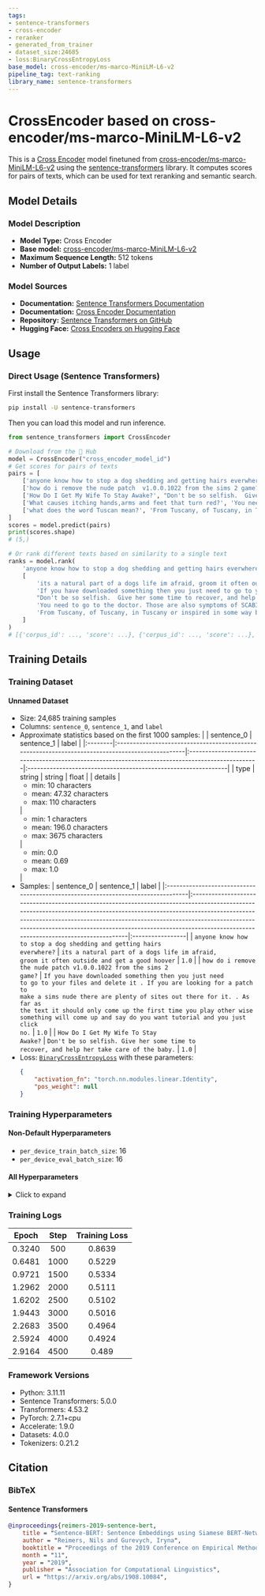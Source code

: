 ```yaml
---
tags:
- sentence-transformers
- cross-encoder
- reranker
- generated_from_trainer
- dataset_size:24685
- loss:BinaryCrossEntropyLoss
base_model: cross-encoder/ms-marco-MiniLM-L6-v2
pipeline_tag: text-ranking
library_name: sentence-transformers
---
```


# CrossEncoder based on cross-encoder/ms-marco-MiniLM-L6-v2

This is a [Cross Encoder](https://www.sbert.net/docs/cross_encoder/usage/usage.html) model finetuned from [cross-encoder/ms-marco-MiniLM-L6-v2](https://huggingface.co/cross-encoder/ms-marco-MiniLM-L6-v2) using the [sentence-transformers](https://www.SBERT.net) library. It computes scores for pairs of texts, which can be used for text reranking and semantic search.

## Model Details

### Model Description
- **Model Type:** Cross Encoder
- **Base model:** [cross-encoder/ms-marco-MiniLM-L6-v2](https://huggingface.co/cross-encoder/ms-marco-MiniLM-L6-v2) <!-- at revision ce0834f22110de6d9222af7a7a03628121708969 -->
- **Maximum Sequence Length:** 512 tokens
- **Number of Output Labels:** 1 label
<!-- - **Training Dataset:** Unknown -->
<!-- - **Language:** Unknown -->
<!-- - **License:** Unknown -->

### Model Sources

- **Documentation:** [Sentence Transformers Documentation](https://sbert.net)
- **Documentation:** [Cross Encoder Documentation](https://www.sbert.net/docs/cross_encoder/usage/usage.html)
- **Repository:** [Sentence Transformers on GitHub](https://github.com/UKPLab/sentence-transformers)
- **Hugging Face:** [Cross Encoders on Hugging Face](https://huggingface.co/models?library=sentence-transformers&other=cross-encoder)

## Usage

### Direct Usage (Sentence Transformers)

First install the Sentence Transformers library:

```bash
pip install -U sentence-transformers
```

Then you can load this model and run inference.
```python
from sentence_transformers import CrossEncoder

# Download from the 🤗 Hub
model = CrossEncoder("cross_encoder_model_id")
# Get scores for pairs of texts
pairs = [
    ['anyone know how to stop a dog shedding and getting hairs everwhere?', 'its a natural part of a dogs life im afraid, groom it often outside and get a good hoover'],
    ['how do i remove the nude patch  v1.0.0.1022 from the sims 2 game?', 'If you have downloaded something then you just need to go to your files and delete it . If you are looking for a patch to make a sims nude there are plenty of sites out there for it. . As far as the text it should only come up the first time you play other wise something will come up and say do you want tutorial and you just click no.'],
    ['How Do I Get My Wife To Stay Awake?', "Don't be so selfish.  Give her some time to recover, and help her take care of the baby."],
    ['What causes itching hands,arms and feet that turn red?', 'You need to go to the doctor. Those are also symptoms of SCABIES. Do they itch very bad at night? If so, take cold showers until you can get to the dr.'],
    ['what does the word Tuscan mean?', 'From Tuscany, of Tuscany, in Tuscany or inspired in some way by something Tuscan.. . In food, it means polenta, mushrooms, darker gravies and thicker cuts of beef as opposed to the pasta and cheese dishes farther south.'],
]
scores = model.predict(pairs)
print(scores.shape)
# (5,)

# Or rank different texts based on similarity to a single text
ranks = model.rank(
    'anyone know how to stop a dog shedding and getting hairs everwhere?',
    [
        'its a natural part of a dogs life im afraid, groom it often outside and get a good hoover',
        'If you have downloaded something then you just need to go to your files and delete it . If you are looking for a patch to make a sims nude there are plenty of sites out there for it. . As far as the text it should only come up the first time you play other wise something will come up and say do you want tutorial and you just click no.',
        "Don't be so selfish.  Give her some time to recover, and help her take care of the baby.",
        'You need to go to the doctor. Those are also symptoms of SCABIES. Do they itch very bad at night? If so, take cold showers until you can get to the dr.',
        'From Tuscany, of Tuscany, in Tuscany or inspired in some way by something Tuscan.. . In food, it means polenta, mushrooms, darker gravies and thicker cuts of beef as opposed to the pasta and cheese dishes farther south.',
    ]
)
# [{'corpus_id': ..., 'score': ...}, {'corpus_id': ..., 'score': ...}, ...]
```

<!--
### Direct Usage (Transformers)

<details><summary>Click to see the direct usage in Transformers</summary>

</details>
-->

<!--
### Downstream Usage (Sentence Transformers)

You can finetune this model on your own dataset.

<details><summary>Click to expand</summary>

</details>
-->

<!--
### Out-of-Scope Use

*List how the model may foreseeably be misused and address what users ought not to do with the model.*
-->

<!--
## Bias, Risks and Limitations

*What are the known or foreseeable issues stemming from this model? You could also flag here known failure cases or weaknesses of the model.*
-->

<!--
### Recommendations

*What are recommendations with respect to the foreseeable issues? For example, filtering explicit content.*
-->

## Training Details

### Training Dataset

#### Unnamed Dataset

* Size: 24,685 training samples
* Columns: <code>sentence_0</code>, <code>sentence_1</code>, and <code>label</code>
* Approximate statistics based on the first 1000 samples:
  |         | sentence_0                                                                                      | sentence_1                                                                                      | label                                                          |
  |:--------|:------------------------------------------------------------------------------------------------|:------------------------------------------------------------------------------------------------|:---------------------------------------------------------------|
  | type    | string                                                                                          | string                                                                                          | float                                                          |
  | details | <ul><li>min: 10 characters</li><li>mean: 47.32 characters</li><li>max: 110 characters</li></ul> | <ul><li>min: 1 characters</li><li>mean: 196.0 characters</li><li>max: 3675 characters</li></ul> | <ul><li>min: 0.0</li><li>mean: 0.69</li><li>max: 1.0</li></ul> |
* Samples:
  | sentence_0                                                                       | sentence_1                                                                                                                                                                                                                                                                                                                                                    | label            |
  |:---------------------------------------------------------------------------------|:--------------------------------------------------------------------------------------------------------------------------------------------------------------------------------------------------------------------------------------------------------------------------------------------------------------------------------------------------------------|:-----------------|
  | <code>anyone know how to stop a dog shedding and getting hairs everwhere?</code> | <code>its a natural part of a dogs life im afraid, groom it often outside and get a good hoover</code>                                                                                                                                                                                                                                                        | <code>1.0</code> |
  | <code>how do i remove the nude patch  v1.0.0.1022 from the sims 2 game?</code>   | <code>If you have downloaded something then you just need to go to your files and delete it . If you are looking for a patch to make a sims nude there are plenty of sites out there for it. . As far as the text it should only come up the first time you play other wise something will come up and say do you want tutorial and you just click no.</code> | <code>1.0</code> |
  | <code>How Do I Get My Wife To Stay Awake?</code>                                 | <code>Don't be so selfish.  Give her some time to recover, and help her take care of the baby.</code>                                                                                                                                                                                                                                                         | <code>1.0</code> |
* Loss: [<code>BinaryCrossEntropyLoss</code>](https://sbert.net/docs/package_reference/cross_encoder/losses.html#binarycrossentropyloss) with these parameters:
  ```json
  {
      "activation_fn": "torch.nn.modules.linear.Identity",
      "pos_weight": null
  }
  ```

### Training Hyperparameters
#### Non-Default Hyperparameters

- `per_device_train_batch_size`: 16
- `per_device_eval_batch_size`: 16

#### All Hyperparameters
<details><summary>Click to expand</summary>

- `overwrite_output_dir`: False
- `do_predict`: False
- `eval_strategy`: no
- `prediction_loss_only`: True
- `per_device_train_batch_size`: 16
- `per_device_eval_batch_size`: 16
- `per_gpu_train_batch_size`: None
- `per_gpu_eval_batch_size`: None
- `gradient_accumulation_steps`: 1
- `eval_accumulation_steps`: None
- `torch_empty_cache_steps`: None
- `learning_rate`: 5e-05
- `weight_decay`: 0.0
- `adam_beta1`: 0.9
- `adam_beta2`: 0.999
- `adam_epsilon`: 1e-08
- `max_grad_norm`: 1
- `num_train_epochs`: 3
- `max_steps`: -1
- `lr_scheduler_type`: linear
- `lr_scheduler_kwargs`: {}
- `warmup_ratio`: 0.0
- `warmup_steps`: 0
- `log_level`: passive
- `log_level_replica`: warning
- `log_on_each_node`: True
- `logging_nan_inf_filter`: True
- `save_safetensors`: True
- `save_on_each_node`: False
- `save_only_model`: False
- `restore_callback_states_from_checkpoint`: False
- `no_cuda`: False
- `use_cpu`: False
- `use_mps_device`: False
- `seed`: 42
- `data_seed`: None
- `jit_mode_eval`: False
- `use_ipex`: False
- `bf16`: False
- `fp16`: False
- `fp16_opt_level`: O1
- `half_precision_backend`: auto
- `bf16_full_eval`: False
- `fp16_full_eval`: False
- `tf32`: None
- `local_rank`: 0
- `ddp_backend`: None
- `tpu_num_cores`: None
- `tpu_metrics_debug`: False
- `debug`: []
- `dataloader_drop_last`: False
- `dataloader_num_workers`: 0
- `dataloader_prefetch_factor`: None
- `past_index`: -1
- `disable_tqdm`: False
- `remove_unused_columns`: True
- `label_names`: None
- `load_best_model_at_end`: False
- `ignore_data_skip`: False
- `fsdp`: []
- `fsdp_min_num_params`: 0
- `fsdp_config`: {'min_num_params': 0, 'xla': False, 'xla_fsdp_v2': False, 'xla_fsdp_grad_ckpt': False}
- `fsdp_transformer_layer_cls_to_wrap`: None
- `accelerator_config`: {'split_batches': False, 'dispatch_batches': None, 'even_batches': True, 'use_seedable_sampler': True, 'non_blocking': False, 'gradient_accumulation_kwargs': None}
- `deepspeed`: None
- `label_smoothing_factor`: 0.0
- `optim`: adamw_torch
- `optim_args`: None
- `adafactor`: False
- `group_by_length`: False
- `length_column_name`: length
- `ddp_find_unused_parameters`: None
- `ddp_bucket_cap_mb`: None
- `ddp_broadcast_buffers`: False
- `dataloader_pin_memory`: True
- `dataloader_persistent_workers`: False
- `skip_memory_metrics`: True
- `use_legacy_prediction_loop`: False
- `push_to_hub`: False
- `resume_from_checkpoint`: None
- `hub_model_id`: None
- `hub_strategy`: every_save
- `hub_private_repo`: None
- `hub_always_push`: False
- `hub_revision`: None
- `gradient_checkpointing`: False
- `gradient_checkpointing_kwargs`: None
- `include_inputs_for_metrics`: False
- `include_for_metrics`: []
- `eval_do_concat_batches`: True
- `fp16_backend`: auto
- `push_to_hub_model_id`: None
- `push_to_hub_organization`: None
- `mp_parameters`: 
- `auto_find_batch_size`: False
- `full_determinism`: False
- `torchdynamo`: None
- `ray_scope`: last
- `ddp_timeout`: 1800
- `torch_compile`: False
- `torch_compile_backend`: None
- `torch_compile_mode`: None
- `include_tokens_per_second`: False
- `include_num_input_tokens_seen`: False
- `neftune_noise_alpha`: None
- `optim_target_modules`: None
- `batch_eval_metrics`: False
- `eval_on_start`: False
- `use_liger_kernel`: False
- `liger_kernel_config`: None
- `eval_use_gather_object`: False
- `average_tokens_across_devices`: False
- `prompts`: None
- `batch_sampler`: batch_sampler
- `multi_dataset_batch_sampler`: proportional
- `router_mapping`: {}
- `learning_rate_mapping`: {}

</details>

### Training Logs
| Epoch  | Step | Training Loss |
|:------:|:----:|:-------------:|
| 0.3240 | 500  | 0.8639        |
| 0.6481 | 1000 | 0.5229        |
| 0.9721 | 1500 | 0.5334        |
| 1.2962 | 2000 | 0.5111        |
| 1.6202 | 2500 | 0.5102        |
| 1.9443 | 3000 | 0.5016        |
| 2.2683 | 3500 | 0.4964        |
| 2.5924 | 4000 | 0.4924        |
| 2.9164 | 4500 | 0.489         |


### Framework Versions
- Python: 3.11.11
- Sentence Transformers: 5.0.0
- Transformers: 4.53.2
- PyTorch: 2.7.1+cpu
- Accelerate: 1.9.0
- Datasets: 4.0.0
- Tokenizers: 0.21.2

## Citation

### BibTeX

#### Sentence Transformers
```bibtex
@inproceedings{reimers-2019-sentence-bert,
    title = "Sentence-BERT: Sentence Embeddings using Siamese BERT-Networks",
    author = "Reimers, Nils and Gurevych, Iryna",
    booktitle = "Proceedings of the 2019 Conference on Empirical Methods in Natural Language Processing",
    month = "11",
    year = "2019",
    publisher = "Association for Computational Linguistics",
    url = "https://arxiv.org/abs/1908.10084",
}
```

<!--
## Glossary

*Clearly define terms in order to be accessible across audiences.*
-->

<!--
## Model Card Authors

*Lists the people who create the model card, providing recognition and accountability for the detailed work that goes into its construction.*
-->

<!--
## Model Card Contact

*Provides a way for people who have updates to the Model Card, suggestions, or questions, to contact the Model Card authors.*
-->